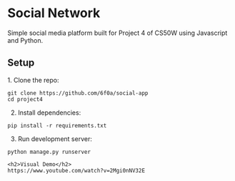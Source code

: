 <h1> Social Network </h1>
Simple social media platform built for Project 4 of CS50W using Javascript and Python.

<h2>Setup</h2>
1. Clone the repo:

```
git clone https://github.com/6f0a/social-app
cd project4
```
2. Install dependencies:
```
pip install -r requirements.txt
```
3. Run development server:
```
python manage.py runserver

<h2>Visual Demo</h2>
https://www.youtube.com/watch?v=2Mgi0nNV32E
